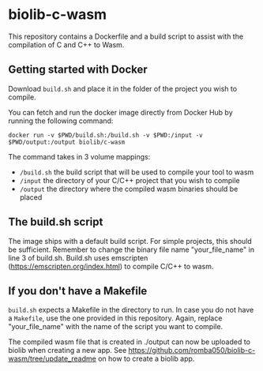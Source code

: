 # biolib-c-wasm
This repository contains a Dockerfile and a build script to assist with the compilation of C and C++ to Wasm.

## Getting started with Docker
Download `build.sh` and place it in the folder of the project you wish to compile.

You can fetch and run the docker image directly from Docker Hub by running the following command:
```
docker run -v $PWD/build.sh:/build.sh -v $PWD:/input -v $PWD/output:/output biolib/c-wasm
```

The command takes in 3 volume mappings:
- `/build.sh` the build script that will be used to compile your tool to wasm
- `/input` the directory of your C/C++ project that you wish to compile
- `/output` the directory where the compiled wasm binaries should be placed

## The build.sh script

The image ships with a default build script. For simple projects, this should be sufficient. Remember to change the binary file name "your_file_name" in line 3 of build.sh.
Build.sh uses emscripten (https://emscripten.org/index.html) to compile C/C++ to wasm.

## If you don't have a Makefile
`build.sh` expects a Makefile in the directory to run. In case you do not have a `Makefile`, use the one provided in this repository. Again, replace "your_file_name" with the name of the script you want to compile.

The compiled wasm file that is created in ./output can now be uploaded to biolib when creating a new app.
See https://github.com/romba050/biolib-c-wasm/tree/update_readme on how to create a biolib app.
